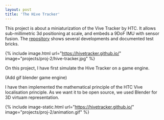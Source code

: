 ```yaml
---
layout: post
title: 'The Hive Tracker'
---
```


This project is about a miniaturization of the Vive Tracker by HTC. It allows sub-millimetric 3d positioning at scale, and embeds a 9DoF IMU with sensor fusion. The <a href="https://github.com/HiveTracker">repository</a> shows several developments and documented test bricks.

{% include image.html url="https://hivetracker.github.io/" image="projects/proj-2/hive-tracker.jpg" %}

On this project, I have first simulate the Hive Tracker on a game engine.

(Add gif blender game engine)

I have then implemented the mathematical principle of the HTC Vive localisation principle. As we want it to be open source, we used Blender for 3D virtuam representation.

{% include image-static.html url="https://hivetracker.github.io/" image="projects/proj-2/animation.gif" %}
